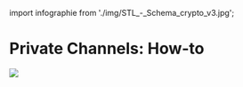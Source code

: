 import infographie from './img/STL_-_Schema_crypto_v3.jpg';


# Private Channels: How-to

<img src={infographie}></img>